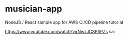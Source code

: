 # musician-app
NodeJS / React sample app for AWS CI/CD pipeline tutorial

https://www.youtube.com/watch?v=NwzJCSPSPZs
sai

